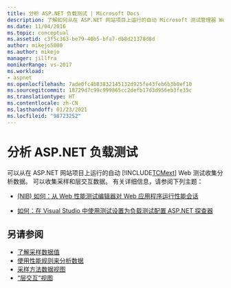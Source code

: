 ```yaml
---
title: 分析 ASP.NET 负载测试 | Microsoft Docs
description: 了解如何从在 ASP.NET 网站项目上运行的自动 Microsoft 测试管理器 Web 测试收集分析数据。
ms.date: 11/04/2016
ms.topic: conceptual
ms.assetid: c3f5c363-be79-40b5-bfa7-db8d21378d8d
author: mikejo5000
ms.author: mikejo
manager: jillfra
monikerRange: vs-2017
ms.workload:
- aspnet
ms.openlocfilehash: 7ade0fc4b83832145132d925fe43feb6b3b0ef10
ms.sourcegitcommit: 18729d7c99c999865cc2defb17d3d956eb3fe35c
ms.translationtype: HT
ms.contentlocale: zh-CN
ms.lasthandoff: 01/23/2021
ms.locfileid: "98723252"
---
```

# <a name="profile-aspnet-load-tests"></a>分析 ASP.NET 负载测试
可以从在 ASP.NET 网站项目上运行的自动 [!INCLUDE[TCMext](../misc/includes/tcmext_md.md)] Web 测试收集分析数据。 可以收集采样和层交互数据。 有关详细信息，请参阅下列主题：

- [(NIB) 如何：从 Web 性能测试编辑器对 Web 应用程序运行性能会话](/previous-versions/ff356203(v=vs.100))

- [如何：在 Visual Studio 中使用测试设置为负载测试配置 ASP.NET 探查器](/previous-versions/dd504817(v=vs.140))

## <a name="see-also"></a>另请参阅
- [了解采样数据值](../profiling/understanding-sampling-data-values.md)
- [使用性能规则来分析数据](../profiling/using-performance-rules-to-analyze-data.md)
- [采样方法数据视图](../profiling/profiler-sampling-method-data-views.md)
- [“层交互”视图](../profiling/tier-interactions-view.md)